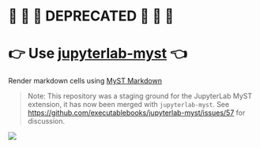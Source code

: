 # 🛑  🛑  🛑  DEPRECATED 🛑  🛑  🛑
# 👉 Use [jupyterlab-myst](https://github.com/executablebooks/jupyterlab-myst) 👈

Render markdown cells using [MyST Markdown](https://myst-tools.org/)

> Note: This repository was a staging ground for the JupyterLab MyST extension, it has now been merged with `jupyterlab-myst`.
> See https://github.com/executablebooks/jupyterlab-myst/issues/57 for discussion.

![](./images/walkthrough.gif)
